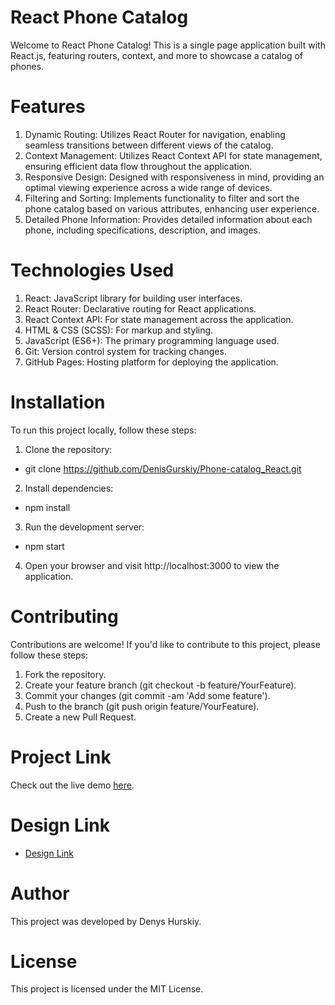 # React Phone Catalog
Welcome to React Phone Catalog! This is a single page application built with React.js, featuring routers, context, and more to showcase a catalog of phones.

# Features
1. Dynamic Routing: Utilizes React Router for navigation, enabling seamless transitions between different views of the catalog.
2. Context Management: Utilizes React Context API for state management, ensuring efficient data flow throughout the application.
3. Responsive Design: Designed with responsiveness in mind, providing an optimal viewing experience across a wide range of devices.
4. Filtering and Sorting: Implements functionality to filter and sort the phone catalog based on various attributes, enhancing user experience.
5. Detailed Phone Information: Provides detailed information about each phone, including specifications, description, and images.

# Technologies Used
1. React: JavaScript library for building user interfaces.
2. React Router: Declarative routing for React applications.
3. React Context API: For state management across the application.
4. HTML & CSS (SCSS): For markup and styling.
5. JavaScript (ES6+): The primary programming language used.
6. Git: Version control system for tracking changes.
7. GitHub Pages: Hosting platform for deploying the application.

# Installation
To run this project locally, follow these steps:
1. Clone the repository:
 - git clone https://github.com/DenisGurskiy/Phone-catalog_React.git
2. Install dependencies:
 - npm install
3. Run the development server:
 - npm start
4. Open your browser and visit http://localhost:3000 to view the application.

# Contributing
Contributions are welcome! If you'd like to contribute to this project, please follow these steps:

1. Fork the repository.
2. Create your feature branch (git checkout -b feature/YourFeature).
3. Commit your changes (git commit -am 'Add some feature').
4. Push to the branch (git push origin feature/YourFeature).
5. Create a new Pull Request.

# Project Link
Check out the live demo [here](https://DenisGurskiy.github.io/Phone-catalog_React/).

# Design Link
- [Design Link](https://www.figma.com/file/7JTa0q8n3dTSAyMNaA0u8o/Phone-catalog-(V2)-Rounded-Style-3)

# Author
This project was developed by Denys Hurskiy.

# License
This project is licensed under the MIT License.